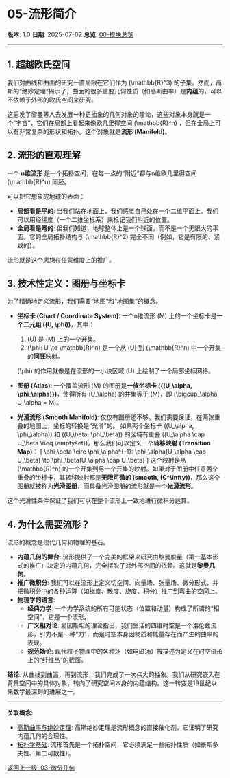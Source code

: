# 05-流形简介

**版本**: 1.0
**日期**: 2025-07-02
**总览**: [00-模块总览](./00-模块总览.md)

---

## 1. 超越欧氏空间

我们对曲线和曲面的研究一直局限在它们作为 \(\mathbb{R}^3\) 的子集。然而，高斯的“绝妙定理”揭示了，曲面的很多重要几何性质（如高斯曲率）是**内蕴**的，可以不依赖于外部的欧氏空间来研究。

这启发了黎曼等人去发展一种更抽象的几何对象的理论，这些对象本身就是一个“宇宙”，它们在局部上看起来像欧几里得空间 \(\mathbb{R}^n\) ，但在全局上可以有非常复杂的形状和拓扑。这个对象就是**流形 (Manifold)**。

## 2. 流形的直观理解

一个 **n维流形** 是一个拓扑空间，在每一点的“附近”都与n维欧几里得空间 \(\mathbb{R}^n\) 同胚。

可以把它想象成地球的表面：

- **局部看是平的**: 当我们站在地面上，我们感觉自己处在一个二维平面上。我们可以用经纬度（一个二维坐标系）来标记我们附近的位置。
- **全局看是弯的**: 但我们知道，地球整体上是一个球面，而不是一个无限大的平面。它的全局拓扑结构与 \(\mathbb{R}^2\) 完全不同（例如，它是有限的、紧致的）。

流形就是这个思想在任意维度上的推广。

## 3. 技术性定义：图册与坐标卡

为了精确地定义流形，我们需要“地图”和“地图集”的概念。

- **坐标卡 (Chart / Coordinate System)**: 一个n维流形 \(M\) 上的一个坐标卡是**一个二元组 \((U, \phi)\)**，其中：
  1. \(U\) 是 \(M\) 上的一个开集。
  2. \(\phi: U \to \mathbb{R}^n\) 是一个从 \(U\) 到 \(\mathbb{R}^n\) 中一个开集的**同胚**映射。
  
  \(\phi\) 的作用就像是在流形的一小块区域 \(U\) 上绘制了一个局部坐标网格。

- **图册 (Atlas)**: 一个覆盖流形 \(M\) 的图册是**一族坐标卡 \(\{(U_\alpha, \phi_\alpha)\}\)**，使得所有 \(U_\alpha\) 的并集等于 \(M\)，即 \(\bigcup_\alpha U_\alpha = M\)。

- **光滑流形 (Smooth Manifold)**:
  仅仅有图册还不够。我们需要保证，在两张重叠的地图上，坐标的转换是“光滑”的。
  如果两个坐标卡 \((U_\alpha, \phi_\alpha)\) 和 \((U_\beta, \phi_\beta)\) 的区域有重叠 (\(U_\alpha \cap U_\beta \neq \emptyset\))，那么我们可以定义一个**转移映射 (Transition Map)**：
  \[ \phi_\beta \circ \phi_\alpha^{-1}: \phi_\alpha(U_\alpha \cap U_\beta) \to \phi_\beta(U_\alpha \cap U_\beta) \]
  这个映射是从 \(\mathbb{R}^n\) 的一个开集到另一个开集的映射。如果对于图册中任意两个重叠的坐标卡，其转移映射都是**无限可微的 (smooth, \(C^\infty\))**，那么这个图册就被称为**光滑图册**，而具备光滑图册的流形就是一个**光滑流形**。

这个光滑性条件保证了我们可以在整个流形上一致地进行微积分运算。

## 4. 为什么需要流形？

流形的概念是现代几何和物理的基石。

- **内蕴几何的舞台**: 流形提供了一个完美的框架来研究由黎曼度量（第一基本形式的推广）决定的内蕴几何，完全摆脱了对外部空间的依赖。这就是**黎曼几何**。
- **推广微积分**: 我们可以在流形上定义切空间、向量场、张量场、微分形式，并把微积分中的各种运算（如梯度、散度、旋度、积分）推广到弯曲的空间上。
- **物理学的语言**:
  - **经典力学**: 一个力学系统的所有可能状态（位置和动量）构成了所谓的“相空间”，它是一个流形。
  - **广义相对论**: 爱因斯坦的理论指出，我们生活的四维时空是一个洛伦兹流形，引力不是一种“力”，而是时空本身因物质和能量存在而产生的曲率的表现。
  - **规范场论**: 现代粒子物理中的各种场（如电磁场）被描述为定义在时空流形上的“纤维丛”的截面。

**结论**: 从曲线到曲面，再到流形，我们完成了一次伟大的抽象。我们从研究嵌入在背景空间中的具体对象，转向了研究空间本身的内蕴结构。这一转变是19世纪以来数学最深刻的进展之一。

---
**关联概念**:

- [高斯曲率与绝妙定理](./04-高斯曲率与绝妙定理.md): 高斯绝妙定理是流形概念的直接催化剂，它证明了研究内蕴几何的合理性。
- [拓扑学基础](./02-拓扑学基础/00-模块总览.md): 流形首先是一个拓扑空间，它必须满足一些拓扑性质（如豪斯多夫性、第二可数性）。

[返回上一级: 03-微分几何](./00-模块总览.md)
